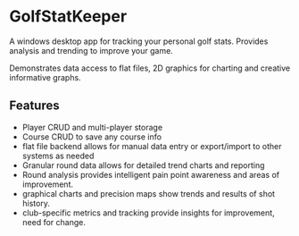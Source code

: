 # GolfStatKeeper
A windows desktop app for tracking your personal golf stats.  Provides analysis and trending to improve your game.

Demonstrates data access to flat files, 2D graphics for charting and creative informative graphs.

## Features
* Player CRUD and multi-player storage
* Course CRUD to save any course info
* flat file backend allows for manual data entry or export/import to other systems as needed
* Granular round data allows for detailed trend charts and reporting
* Round analysis provides intelligent pain point awareness and areas of improvement.
* graphical charts and precision maps show trends and results of shot history.
* club-specific metrics and tracking provide insights for improvement, need for change.

